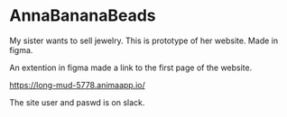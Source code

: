 # AnnaBananaBeads
My sister wants to sell jewelry. This is prototype of her website. Made in figma.

An extention in figma made a link to the first page of the website.

https://long-mud-5778.animaapp.io/

The site user and paswd is on slack.
